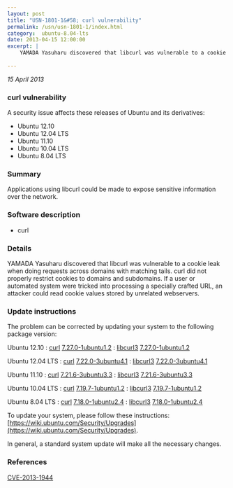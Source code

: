 ```yaml
---
layout: post
title: "USN-1801-1&#58; curl vulnerability"
permalink: /usn/usn-1801-1/index.html
category:  ubuntu-8.04-lts
date: 2013-04-15 12:00:00
excerpt: |
    YAMADA Yasuharu discovered that libcurl was vulnerable to a cookie leak when doing requests across domains with matching tails. curl did not properly restrict cookies to domains and subdomains. If a user or automated system were tricked into processing a specially crafted URL, an attacker could read cookie values stored by unrelated webservers. 
    
--- 
```

 
 

*15 April 2013*

### curl vulnerability

A security issue affects these releases of Ubuntu and its derivatives:

* Ubuntu 12.10
* Ubuntu 12.04 LTS
* Ubuntu 11.10
* Ubuntu 10.04 LTS
* Ubuntu 8.04 LTS

### Summary

Applications using libcurl could be made to expose sensitive information over the network.

### Software description

* curl 

### Details

YAMADA Yasuharu discovered that libcurl was vulnerable to a cookie leak when doing requests across domains with matching tails. curl did not properly restrict cookies to domains and subdomains. If a user or automated system were tricked into processing a specially crafted URL, an attacker could read cookie values stored by unrelated webservers. 

### Update instructions

The problem can be corrected by updating your system to the following package version:

Ubuntu 12.10
 : [curl](https://launchpad.net/ubuntu/+source/curl) <span> [7.27.0-1ubuntu1.2](https://launchpad.net/ubuntu/+source/curl/7.27.0-1ubuntu1.2) </span> 
 : [libcurl3](https://launchpad.net/ubuntu/+source/curl) <span> [7.27.0-1ubuntu1.2](https://launchpad.net/ubuntu/+source/curl/7.27.0-1ubuntu1.2) </span> 

Ubuntu 12.04 LTS
 : [curl](https://launchpad.net/ubuntu/+source/curl) <span> [7.22.0-3ubuntu4.1](https://launchpad.net/ubuntu/+source/curl/7.22.0-3ubuntu4.1) </span> 
 : [libcurl3](https://launchpad.net/ubuntu/+source/curl) <span> [7.22.0-3ubuntu4.1](https://launchpad.net/ubuntu/+source/curl/7.22.0-3ubuntu4.1) </span> 

Ubuntu 11.10
 : [curl](https://launchpad.net/ubuntu/+source/curl) <span> [7.21.6-3ubuntu3.3](https://launchpad.net/ubuntu/+source/curl/7.21.6-3ubuntu3.3) </span> 
 : [libcurl3](https://launchpad.net/ubuntu/+source/curl) <span> [7.21.6-3ubuntu3.3](https://launchpad.net/ubuntu/+source/curl/7.21.6-3ubuntu3.3) </span> 

Ubuntu 10.04 LTS
 : [curl](https://launchpad.net/ubuntu/+source/curl) <span> [7.19.7-1ubuntu1.2](https://launchpad.net/ubuntu/+source/curl/7.19.7-1ubuntu1.2) </span> 
 : [libcurl3](https://launchpad.net/ubuntu/+source/curl) <span> [7.19.7-1ubuntu1.2](https://launchpad.net/ubuntu/+source/curl/7.19.7-1ubuntu1.2) </span> 

Ubuntu 8.04 LTS
 : [curl](https://launchpad.net/ubuntu/+source/curl) <span> [7.18.0-1ubuntu2.4](https://launchpad.net/ubuntu/+source/curl/7.18.0-1ubuntu2.4) </span> 
 : [libcurl3](https://launchpad.net/ubuntu/+source/curl) <span> [7.18.0-1ubuntu2.4](https://launchpad.net/ubuntu/+source/curl/7.18.0-1ubuntu2.4) </span> 

To update your system, please follow these instructions: [https://wiki.ubuntu.com/Security/Upgrades](https://wiki.ubuntu.com/Security/Upgrades).

In general, a standard system update will make all the necessary changes. 

### References

 
 [CVE-2013-1944](http://people.ubuntu.com/~ubuntu-security/cve/CVE-2013-1944)
 

